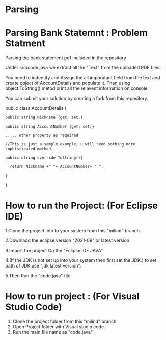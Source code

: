 # Parsing

# Parsing Bank Statemnt : Problem Statment 
Parsing the bank statement pdf included in the repository

Under src/code.java we extract all the "Text" from the uploaded PDF files.

You need to indentify and Assign the all imporatant field from the text and create object of AccountDetails and populate it. Than using object.ToString() metod print all the relavent information on console.

You can submit your solution by creating a fork from this repository.

public class AccountDetails
{

    public string Nickname {get; set;}
  
    public string AccountNumber {get; set;}
  
    ..... other property as required
  
    //This is just a sample example, u will need sothing more sophisticated method
    
    public string override ToString(){
  
      return Nickname +" "+ AccountNumber+ " ";

    }
  
}

# How to run the Project: (For Eclipse IDE)

1.Clone the project into to your system from this "milind" branch.

2.Downlaod the eclipse version "2021-09" or latest version.

3.Import the project On the "Eclipse IDE JAVA"

4.(If the JDK is not set up into your system then first set the JDK.) to set path of JDK use "jdk latest version".

5.Then Run the "code.java" file.

# How to run project : (For Visual Studio Code) 

1. Clone the project folder from this "milind" branch.
2. Open Project folder with Visual studio code.
3. Run the main file name as "code.java".
